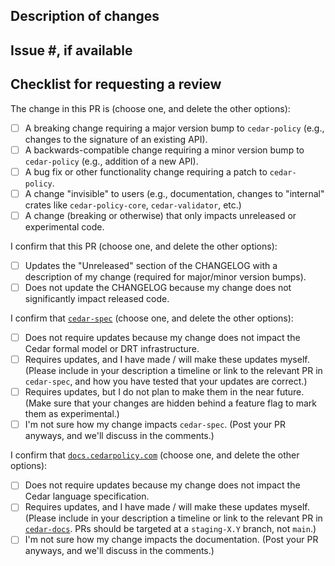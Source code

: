 ## Description of changes

## Issue #, if available

## Checklist for requesting a review

The change in this PR is (choose one, and delete the other options):

- [ ] A breaking change requiring a major version bump to `cedar-policy` (e.g., changes to the signature of an existing API).
- [ ] A backwards-compatible change requiring a minor version bump to `cedar-policy` (e.g., addition of a new API).
- [ ] A bug fix or other functionality change requiring a patch to `cedar-policy`.
- [ ] A change "invisible" to users (e.g., documentation, changes to "internal" crates like `cedar-policy-core`, `cedar-validator`, etc.)
- [ ] A change (breaking or otherwise) that only impacts unreleased or experimental code.

I confirm that this PR (choose one, and delete the other options):

- [ ] Updates the "Unreleased" section of the CHANGELOG with a description of my change (required for major/minor version bumps).
- [ ] Does not update the CHANGELOG because my change does not significantly impact released code.

I confirm that [`cedar-spec`](https://github.com/cedar-policy/cedar-spec) (choose one, and delete the other options):

- [ ] Does not require updates because my change does not impact the Cedar formal model or DRT infrastructure.
- [ ] Requires updates, and I have made / will make these updates myself. (Please include in your description a timeline or link to the relevant PR in `cedar-spec`, and how you have tested that your updates are correct.)
- [ ] Requires updates, but I do not plan to make them in the near future. (Make sure that your changes are hidden behind a feature flag to mark them as experimental.)
- [ ] I'm not sure how my change impacts `cedar-spec`. (Post your PR anyways, and we'll discuss in the comments.)

I confirm that [`docs.cedarpolicy.com`](https://docs.cedarpolicy.com/) (choose one, and delete the other options):

- [ ] Does not require updates because my change does not impact the Cedar language specification.
- [ ] Requires updates, and I have made / will make these updates myself. (Please include in your description a timeline or link to the relevant PR in [`cedar-docs`](https://github.com/cedar-policy/cedar-docs). PRs should be targeted at a `staging-X.Y` branch, not `main`.)
- [ ] I'm not sure how my change impacts the documentation. (Post your PR anyways, and we'll discuss in the comments.)
